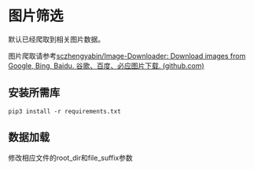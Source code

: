 # 图片筛选

默认已经爬取到相关图片数据。

图片爬取请参考[sczhengyabin/Image-Downloader: Download images from Google, Bing, Baidu. 谷歌、百度、必应图片下载. (github.com)](https://github.com/sczhengyabin/Image-Downloader)

## 安装所需库

```
pip3 install -r requirements.txt

```

## 数据加载

修改相应文件的root_dir和file_suffix参数
